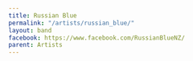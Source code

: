 ```yaml
---
title: Russian Blue
permalink: "/artists/russian_blue/"
layout: band
facebook: https://www.facebook.com/RussianBlueNZ/
parent: Artists
---
```


